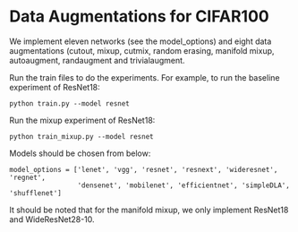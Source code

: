 # Data Augmentations for CIFAR100

We implement eleven networks (see the model_options) and eight data augmentations (cutout, mixup, cutmix, random erasing, manifold mixup, autoaugment, randaugment and trivialaugment.

Run the train files to do the experiments. For example, to run the baseline experiment of ResNet18:

```
python train.py --model resnet
```

Run the mixup experiment of ResNet18:

```
python train_mixup.py --model resnet
```

Models should be chosen from below:

```
model_options = ['lenet', 'vgg', 'resnet', 'resnext', 'wideresnet', 'regnet', 
                 'densenet', 'mobilenet', 'efficientnet', 'simpleDLA', 'shufflenet']
```

It should be noted that for the manifold mixup, we only implement ResNet18 and WideResNet28-10.
